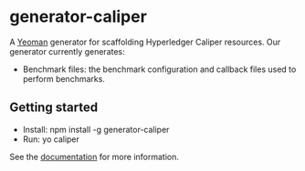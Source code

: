 # generator-caliper

A [Yeoman](http://yeoman.io) generator for scaffolding Hyperledger Caliper resources. Our generator currently generates:
* Benchmark files: the benchmark configuration and callback files used to perform benchmarks.

## Getting started
* Install: npm install -g generator-caliper
* Run: yo caliper

See the [documentation](https://hyperledger.github.io/caliper/vNext/benchmark-generator) for more information.